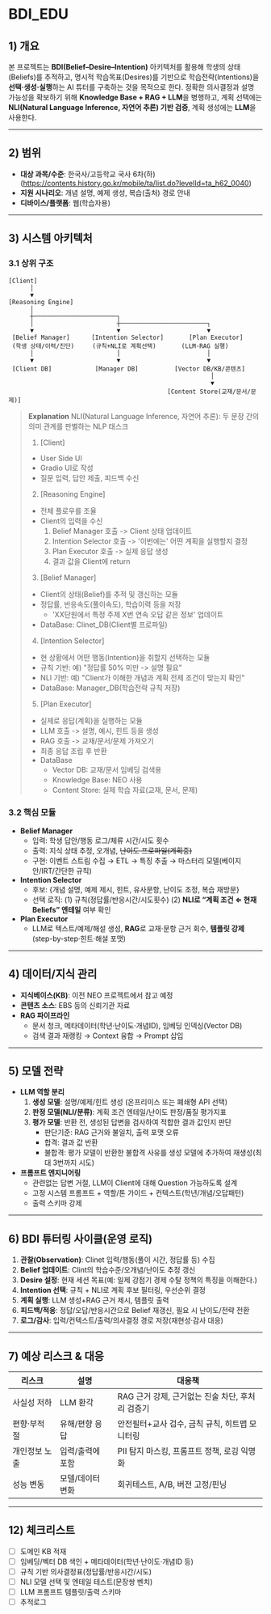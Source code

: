 # BDI_EDU

## 1) 개요
본 프로젝트는 **BDI(Belief–Desire–Intention)** 아키텍처를 활용해 학생의 상태(Beliefs)를 추적하고, 명시적 학습목표(Desires)를 기반으로 학습전략(Intentions)을 **선택·생성·실행**하는 AI 튜터를 구축하는 것을 목적으로 한다.
정확한 의사결정과 설명 가능성을 확보하기 위해 **Knowledge Base + RAG + LLM**을 병행하고, 계획 선택에는 **NLI(Natural Language Inference, 자연어 추론) 기반 검증**, 계획 생성에는 **LLM**을 사용한다.

---

## 2) 범위
- **대상 과목/수준**: 한국사/고등학교 국사 6차(하)(https://contents.history.go.kr/mobile/ta/list.do?levelId=ta_h62_0040)
- **지원 시나리오**: 개념 설명, 예제 생성, 복습(출처) 경로 안내
- **디바이스/플랫폼**: 웹(학습자용)

---

## 3) 시스템 아키텍처

### 3.1 상위 구조
```
[Client]
      │
      ▼
[Reasoning Engine]
      │
      ┼───────────────────────┐
      │                       ┼────────────────────────┐
      ▼                       ▼                        ▼
 [Belief Manager]      [Intention Selector]       [Plan Executor]
 (학생 상태/이력/진단)     (규칙+NLI로 계획선택)       (LLM·RAG 실행)
      │                       │                        │
      ▼                       ▼                        ▼
 [Client DB]            [Manager DB]          [Vector DB/KB/콘텐츠]
                                                        │
                                                        ▼
                                            [Content Store(교재/문서/문제)]
```
> **Explanation**
> NLI(Natural Language Inference, 자연어 추론): 두 문장 간의 의미 관계를 판별하는 NLP 태스크
>
> 1. [Client]
> - User Side UI
> - Gradio UI로 작성
> - 질문 입력, 답안 제출, 피드백 수신
>
> 2. [Reasoning Engine]
> - 전체 플로우를 조율
> - Client의 입력을 수신
>   1. Belief Manager 호출 -> Client 상태 업데이트
>   2. Intention Selector 호출 -> '이번에는' 어떤 계획을 실행할지 결정
>   3. Plan Executor 호출 -> 실제 응답 생성
>   4. 결과 값을 Client에 return
>
> 3. [Belief Manager]
> - Client의 상태(Belief)를 추적 및 갱신하는 모듈
> - 정답률, 반응속도(풀이속도), 학습이력 등을 저장
>   - 'XX단원에서 특정 주제 X번 연속 오답 같은 정보' 업데이트
> - DataBase: Clinet_DB(Client별 프로파일)
>
> 4. [Intention Selector]
> - 현 상황에서 어떤 행동(Intention)을 취할지 선택하는 모듈
> - 규칙 기반: 예) "정답률 50% 미만 -> 설명 필요"
> - NLI 기반: 예) "Client가 이해한 개념과 계획 전제 조건이 맞는지 확인"
> - DataBase: Manager_DB(학습전략 규칙 저장)
>
> 5. [Plan Executor]
> - 실제로 응답(계획)을 실행하는 모듈
> - LLM 호출 -> 설명, 예시, 힌트 등을 생성
> - RAG 호출 -> 교재/문서/문제 가져오기
> - 최종 응답 조립 후 반환
> - DataBase
>   - Vector DB: 교재/문서 임베딩 검색용
>   - Knowledge Base: NEO 사용
>   - Content Store: 실제 학습 자료(교재, 문서, 문제)

### 3.2 핵심 모듈
- **Belief Manager**
  - 입력: 학생 답안/행동 로그/체류 시간/시도 횟수
  - 출력: 지식 상태 추정, 오개념, ~~난이도 프로파일(계획중)~~
  - 구현: 이벤트 스트림 수집 → ETL → 특징 추출 → 마스터리 모델(베이지안/IRT/간단한 규칙)
- **Intention Selector**
  - 후보: {개념 설명, 예제 제시, 힌트, 유사문항, 난이도 조정, 복습 재방문}
  - 선택 로직: (1) 규칙(정답률/반응시간/시도횟수) (2) **NLI로 “계획 조건 ⇐ 현재 Beliefs” 엔테일** 여부 확인
- **Plan Executor**
  - LLM로 텍스트/예제/해설 생성, **RAG**로 교재·문항 근거 회수, **템플릿 강제**(step-by-step·힌트·해설 포맷)

---

## 4) 데이터/지식 관리

- **지식베이스(KB)**: 이전 NEO 프로젝트에서 참고 예정
- **콘텐츠 소스**: EBS 등의 신뢰기관 자료
- **RAG 파이프라인**
  - 문서 청크, 메타데이터(학년·난이도·개념ID), 임베딩 인덱싱(Vector DB)
  - 검색 결과 재랭킹 → Context 융합 → Prompt 삽입

---

## 5) 모델 전략

- **LLM 역할 분리**
  1) **생성 모델**: 설명/예제/힌트 생성 (온프리미스 또는 폐쇄형 API 선택)
  2) **판정 모델(NLI/분류)**: 계획 조건 엔테일/난이도 판정/품질 평가지표
  3) **평가 모델**: 반환 전, 생성된 답변을 검사하여 적합한 결과 값인지 판단
     - 판단기준: RAG 근거와 불일치, 출력 포맷 오류
     - 합격: 결과 값 반환
     - 불합격: 평가 모델이 반환한 불합격 사유를 생성 모델에 추가하여 재생성(최대 3번까지 시도)
- **프롬프트 엔지니어링**
  - 관련없는 답변 거절, LLM이 Client에 대해 Question 가능하도록 설계
  - 고정 시스템 프롬프트 + 역할/톤 가이드 + 컨텍스트(학년/개념/오답패턴)
  - 출력 스키마 강제

---

## 6) BDI 튜터링 사이클(운영 로직)

1. **관찰(Observation)**: Clinet 입력/행동(풀이 시간, 정답률 등) 수집  
2. **Belief 업데이트**: Clint의 학습수준/오개념/난이도 추정 갱신  
3. **Desire 설정**: 현재 세션 목표(예: 일제 강점기 경제 수탈 정책의 특징을 이해한다.)  
4. **Intention 선택**: 규칙 + NLI로 계획 후보 필터링, 우선순위 결정  
5. **계획 실행**: LLM 생성+RAG 근거 제시, 템플릿 출력  
6. **피드백/적응**: 정답/오답/반응시간으로 Belief 재갱신, 필요 시 난이도/전략 전환 
7. **로그/감사**: 입력/컨텍스트/출력/의사결정 경로 저장(재현성·감사 대응)

---

## 7) 예상 리스크 & 대응

| 리스크 | 설명 | 대응책 |
|---|---|---|
| 사실성 저하 | LLM 환각 | RAG 근거 강제, 근거없는 진술 차단, 후처리 검증기 |
| 편향·부적절 | 유해/편향 응답 | 안전필터+교사 검수, 금칙 규칙, 히트맵 모니터링 |
| 개인정보 노출 | 입력/출력에 포함 | PII 탐지 마스킹, 프롬프트 정책, 로깅 익명화 |
| 성능 변동 | 모델/데이터 변화 | 회귀테스트, A/B, 버전 고정/핀닝 |

---

## 12) 체크리스트

- [ ] 도메인 KB 적재  
- [ ] 임베딩/벡터 DB 색인 + 메타데이터(학년·난이도·개념ID 등)  
- [ ] 규칙 기반 의사결정표(정답률/반응시간/시도)  
- [ ] NLI 모델 선택 및 엔테일 테스트(문장쌍 벤치)  
- [ ] LLM 프롬프트 템플릿/출력 스키마
- [ ] 추적로그